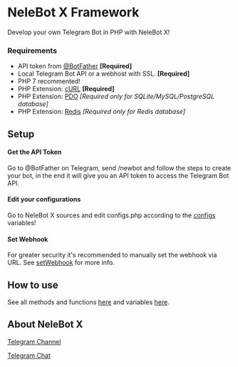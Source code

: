 # NeleBot X Framework

Develop your own Telegram Bot in PHP with NeleBot X!

### Requirements

- API token from [@BotFather](t.me/BotFather) **[Required]**
- Local Telegram Bot API or a webhost with SSL. **[Required]**
- PHP 7 recommented!
- PHP Extension: [cURL](https://www.php.net/manual/en/book.curl.php) **[Required]**
- PHP Extension: [PDO](https://www.php.net/manual/en/book.pdo.php) *[Required only for SQLite/MySQL/PostgreSQL database]*
- PHP Extension: [Redis](https://github.com/phpredis/phpredis) *[Required only for Redis database]*

## Setup

#### Get the API Token 

Go to @BotFather on Telegram, send /newbot and follow the steps to create your bot, in the end it will give you an API token to access the Telegram Bot API.

#### Edit your configurations

Go to NeleBot X sources and edit configs.php according to the [configs](./variables#configs) variables!

#### Set Webhook

For greater security it's recommended to manually set the webhook via URL. 
See [setWebhook](https://core.telegram.org/bots/api#setwebhook) for more info.

## How to use

See all methods and functions [here](./docs/functions.md) and variables [here](./docs/variables.md).

## About NeleBot X

[Telegram Channel](https://t.me/NeleBotX)

[Telegram Chat](https://t.me/NeleBotXSupport)
